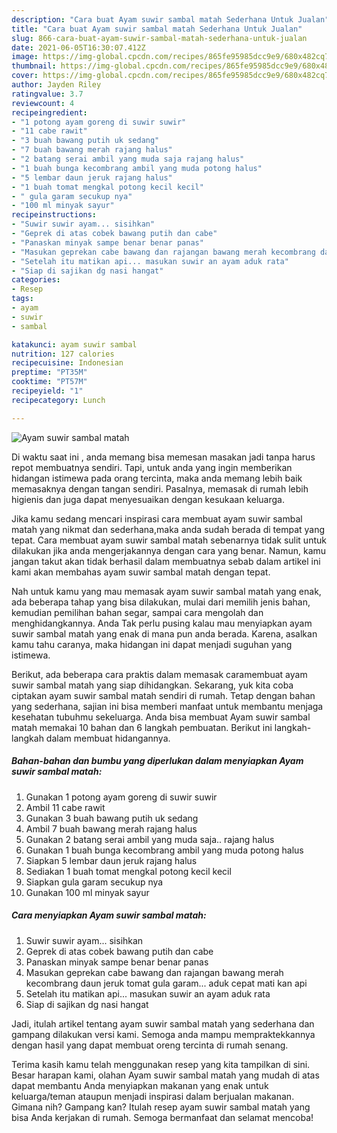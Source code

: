 ```yaml
---
description: "Cara buat Ayam suwir sambal matah Sederhana Untuk Jualan"
title: "Cara buat Ayam suwir sambal matah Sederhana Untuk Jualan"
slug: 866-cara-buat-ayam-suwir-sambal-matah-sederhana-untuk-jualan
date: 2021-06-05T16:30:07.412Z
image: https://img-global.cpcdn.com/recipes/865fe95985dcc9e9/680x482cq70/ayam-suwir-sambal-matah-foto-resep-utama.jpg
thumbnail: https://img-global.cpcdn.com/recipes/865fe95985dcc9e9/680x482cq70/ayam-suwir-sambal-matah-foto-resep-utama.jpg
cover: https://img-global.cpcdn.com/recipes/865fe95985dcc9e9/680x482cq70/ayam-suwir-sambal-matah-foto-resep-utama.jpg
author: Jayden Riley
ratingvalue: 3.7
reviewcount: 4
recipeingredient:
- "1 potong ayam goreng di suwir suwir"
- "11 cabe rawit"
- "3 buah bawang putih uk sedang"
- "7 buah bawang merah rajang halus"
- "2 batang serai ambil yang muda saja rajang halus"
- "1 buah bunga kecombrang ambil yang muda potong halus"
- "5 lembar daun jeruk rajang halus"
- "1 buah tomat mengkal potong kecil kecil"
- " gula garam secukup nya"
- "100 ml minyak sayur"
recipeinstructions:
- "Suwir suwir ayam... sisihkan"
- "Geprek di atas cobek bawang putih dan cabe"
- "Panaskan minyak sampe benar benar panas"
- "Masukan geprekan cabe bawang dan rajangan bawang merah kecombrang daun jeruk tomat gula garam... aduk cepat mati kan api"
- "Setelah itu matikan api... masukan suwir an ayam aduk rata"
- "Siap di sajikan dg nasi hangat"
categories:
- Resep
tags:
- ayam
- suwir
- sambal

katakunci: ayam suwir sambal 
nutrition: 127 calories
recipecuisine: Indonesian
preptime: "PT35M"
cooktime: "PT57M"
recipeyield: "1"
recipecategory: Lunch

---
```



![Ayam suwir sambal matah](https://img-global.cpcdn.com/recipes/865fe95985dcc9e9/680x482cq70/ayam-suwir-sambal-matah-foto-resep-utama.jpg)

Di waktu  saat ini , anda memang bisa memesan masakan jadi tanpa harus repot membuatnya sendiri. Tapi, untuk anda yang ingin memberikan hidangan istimewa pada orang tercinta, maka anda memang lebih baik memasaknya dengan tangan sendiri. Pasalnya, memasak di rumah lebih higienis dan juga dapat menyesuaikan dengan kesukaan keluarga.

Jika kamu sedang mencari inspirasi cara membuat ayam suwir sambal matah yang nikmat dan sederhana,maka anda sudah berada di tempat yang tepat. Cara membuat ayam suwir sambal matah  sebenarnya tidak sulit untuk dilakukan jika anda mengerjakannya dengan cara yang benar. Namun, kamu jangan takut akan tidak berhasil dalam membuatnya 
sebab dalam artikel ini kami akan membahas ayam suwir sambal matah dengan tepat.  



Nah untuk kamu yang mau memasak ayam suwir sambal matah yang enak, ada beberapa tahap yang bisa dilakukan, mulai dari memilih jenis bahan, kemudian pemilihan bahan segar, sampai cara mengolah dan menghidangkannya. Anda Tak perlu pusing kalau mau menyiapkan ayam suwir sambal matah yang enak di mana pun anda berada. Karena, asalkan kamu  tahu caranya, maka hidangan ini dapat menjadi suguhan yang istimewa.

Berikut, ada beberapa cara praktis  dalam memasak caramembuat ayam suwir sambal matah yang siap dihidangkan. Sekarang, yuk kita coba ciptakan ayam suwir sambal matah sendiri di rumah. Tetap dengan bahan yang sederhana, sajian ini bisa memberi manfaat untuk membantu menjaga kesehatan tubuhmu sekeluarga. Anda bisa membuat Ayam suwir sambal matah memakai 10 bahan dan 6 langkah pembuatan. Berikut ini langkah-langkah dalam membuat hidangannya.

<!--inarticleads1-->

##### Bahan-bahan dan bumbu yang diperlukan dalam menyiapkan Ayam suwir sambal matah:

1. Gunakan 1 potong ayam goreng di suwir suwir
1. Ambil 11 cabe rawit
1. Gunakan 3 buah bawang putih uk sedang
1. Ambil 7 buah bawang merah rajang halus
1. Gunakan 2 batang serai ambil yang muda saja.. rajang halus
1. Gunakan 1 buah bunga kecombrang ambil yang muda potong halus
1. Siapkan 5 lembar daun jeruk rajang halus
1. Sediakan 1 buah tomat mengkal potong kecil kecil
1. Siapkan  gula garam secukup nya
1. Gunakan 100 ml minyak sayur




<!--inarticleads2-->

##### Cara menyiapkan Ayam suwir sambal matah:

1. Suwir suwir ayam... sisihkan
1. Geprek di atas cobek bawang putih dan cabe
1. Panaskan minyak sampe benar benar panas
1. Masukan geprekan cabe bawang dan rajangan bawang merah kecombrang daun jeruk tomat gula garam... aduk cepat mati kan api
1. Setelah itu matikan api... masukan suwir an ayam aduk rata
1. Siap di sajikan dg nasi hangat




Jadi, itulah artikel tentang  ayam suwir sambal matah  yang sederhana dan gampang dilakukan versi kami. Semoga anda mampu mempraktekkannya dengan hasil yang dapat membuat oreng tercinta di rumah senang. 

Terima kasih kamu telah menggunakan resep yang kita tampilkan di sini. Besar harapan kami, olahan  Ayam suwir sambal matah yang mudah di atas dapat membantu Anda menyiapkan makanan yang enak untuk keluarga/teman ataupun menjadi inspirasi dalam berjualan makanan. Gimana nih? Gampang kan? Itulah resep ayam suwir sambal matah yang bisa Anda kerjakan di rumah. Semoga bermanfaat dan selamat mencoba!

